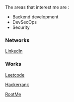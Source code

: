 <p>The areas that interest me are :</p>
<ul>
    <li>Backend development</li>
    <li>DevSecOps</li>
    <li>Security</li>
</ul>

<h3>Networks</h3>

<a href="https://www.linkedin.com/in/adriengarrouste">LinkedIn</a>

<h3>Works</h3>

<a href="https://leetcode.com/garrousteadrien">Leetcode</a>

<a href="https://www.hackerrank.com/garrou">Hackerrank</a>

<a href="https://www.root-me.org/1-irdA">RootMe</a>
